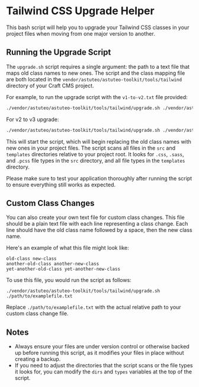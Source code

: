 # Tailwind CSS Upgrade Helper

This bash script will help you to upgrade your Tailwind CSS classes in your project files when moving from one major version to another.

## Running the Upgrade Script

The `upgrade.sh` script requires a single argument: the path to a text file that maps old class names to new ones. The script and the class mapping file are both located in the `vendor/astuteo/astuteo-toolkit/tools/tailwind` directory of your Craft CMS project.

For example, to run the upgrade script with the `v1-to-v2.txt` file provided:

```bash
./vendor/astuteo/astuteo-toolkit/tools/tailwind/upgrade.sh ./vendor/astuteo/astuteo-toolkit/tools/tailwind/v1-to-v2.txt
 ```

For v2 to v3 upgrade:

```bash 
./vendor/astuteo/astuteo-toolkit/tools/tailwind/upgrade.sh ./vendor/astuteo/astuteo-toolkit/tools/tailwind/v2-to-v3.txt
```

This will start the script, which will begin replacing the old class names with new ones in your project files. The script scans all files in the `src` and `templates` directories relative to your project root. It looks for `.css`, `.sass`, and `.pcss` file types in the `src` directory, and all file types in the `templates` directory.

Please make sure to test your application thoroughly after running the script to ensure everything still works as expected.

## Custom Class Changes

You can also create your own text file for custom class changes. This file should be a plain text file with each line representing a class change. Each line should have the old class name followed by a space, then the new class name.

Here's an example of what this file might look like:

```
old-class new-class
another-old-class another-new-class
yet-another-old-class yet-another-new-class
```

To use this file, you would run the script as follows:

```
./vendor/astuteo/astuteo-toolkit/tools/tailwind/upgrade.sh ./path/to/examplefile.txt
```

Replace `./path/to/examplefile.txt` with the actual relative path to your custom class change file.

## Notes

- Always ensure your files are under version control or otherwise backed up before running this script, as it modifies your files in place without creating a backup.
- If you need to adjust the directories that the script scans or the file types it looks for, you can modify the `dirs` and `types` variables at the top of the script.

